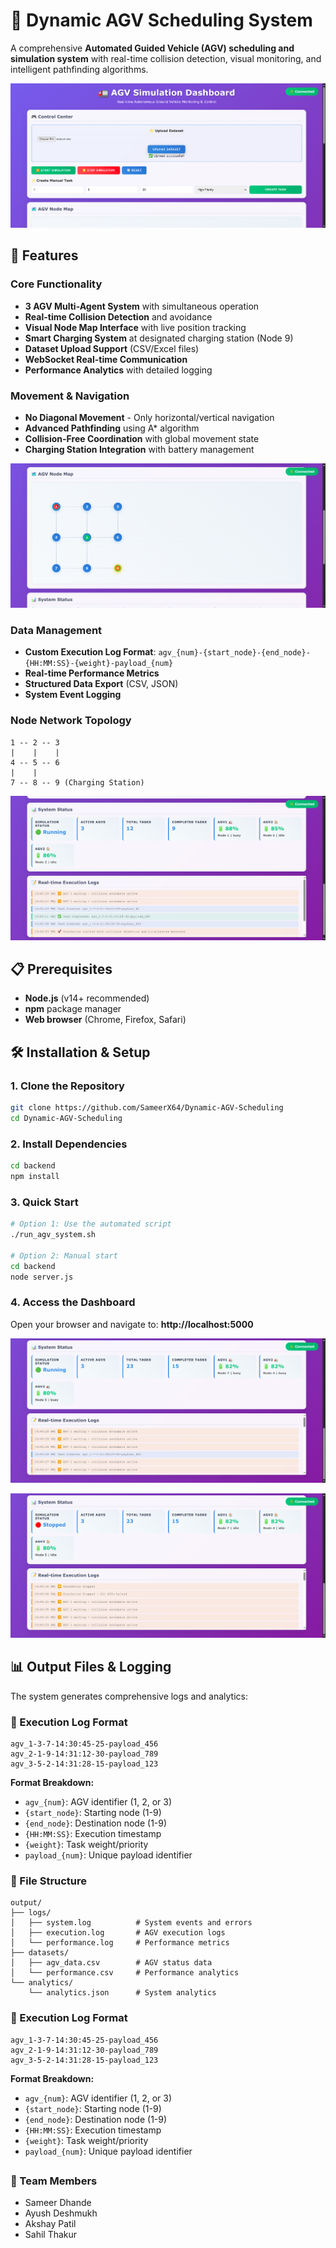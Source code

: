 # 🤖 Dynamic AGV Scheduling System

A comprehensive **Automated Guided Vehicle (AGV) scheduling and simulation system** with real-time collision detection, visual monitoring, and intelligent pathfinding algorithms.

![AGV System Overview](images/image1.png)

## 🚀 Features

### Core Functionality
- **3 AGV Multi-Agent System** with simultaneous operation
- **Real-time Collision Detection** and avoidance
- **Visual Node Map Interface** with live position tracking
- **Smart Charging System** at designated charging station (Node 9)
- **Dataset Upload Support** (CSV/Excel files)
- **WebSocket Real-time Communication**
- **Performance Analytics** with detailed logging

### Movement & Navigation
- **No Diagonal Movement** - Only horizontal/vertical navigation
- **Advanced Pathfinding** using A* algorithm
- **Collision-Free Coordination** with global movement state
- **Charging Station Integration** with battery management

![Node Map Visualization](images/image2.png)

### Data Management
- **Custom Execution Log Format**: `agv_{num}-{start_node}-{end_node}-{HH:MM:SS}-{weight}-payload_{num}`
- **Real-time Performance Metrics**
- **Structured Data Export** (CSV, JSON)
- **System Event Logging**



### Node Network Topology
```
1 -- 2 -- 3
|    |    |
4 -- 5 -- 6
|    |
7 -- 8 -- 9 (Charging Station)
```

![Dashboard Interface](images/image3.png)

## 📋 Prerequisites

- **Node.js** (v14+ recommended)
- **npm** package manager
- **Web browser** (Chrome, Firefox, Safari)
## 🛠️ Installation & Setup

### 1. Clone the Repository
```bash
git clone https://github.com/SameerX64/Dynamic-AGV-Scheduling
cd Dynamic-AGV-Scheduling
```

### 2. Install Dependencies
```bash
cd backend
npm install
```

### 3. Quick Start
```bash
# Option 1: Use the automated script
./run_agv_system.sh

# Option 2: Manual start
cd backend
node server.js
```

### 4. Access the Dashboard
Open your browser and navigate to: **http://localhost:5000**

![Task Management](images/image4.png)

![Real-time Monitoring](images/image5.png)

## 📊 Output Files & Logging

The system generates comprehensive logs and analytics:

### 📝 Execution Log Format
```
agv_1-3-7-14:30:45-25-payload_456
agv_2-1-9-14:31:12-30-payload_789
agv_3-5-2-14:31:28-15-payload_123
```

**Format Breakdown:**
- `agv_{num}`: AGV identifier (1, 2, or 3)
- `{start_node}`: Starting node (1-9)
- `{end_node}`: Destination node (1-9)
- `{HH:MM:SS}`: Execution timestamp
- `{weight}`: Task weight/priority
- `payload_{num}`: Unique payload identifier

### 📁 File Structure
```
output/
├── logs/
│   ├── system.log          # System events and errors
│   ├── execution.log       # AGV execution logs
│   └── performance.log     # Performance metrics
├── datasets/
│   ├── agv_data.csv        # AGV status data
│   └── performance.csv     # Performance analytics
└── analytics/
    └── analytics.json      # System analytics
```

### 📝 Execution Log Format
```
agv_1-3-7-14:30:45-25-payload_456
agv_2-1-9-14:31:12-30-payload_789
agv_3-5-2-14:31:28-15-payload_123
```

**Format Breakdown:**
- `agv_{num}`: AGV identifier (1, 2, or 3)
- `{start_node}`: Starting node (1-9)
- `{end_node}`: Destination node (1-9)
- `{HH:MM:SS}`: Execution timestamp
- `{weight}`: Task weight/priority
- `payload_{num}`: Unique payload identifier

##

### 👥 Team Members
- Sameer Dhande
- Ayush Deshmukh
- Akshay Patil
- Sahil Thakur

##
